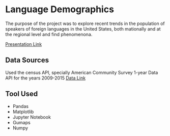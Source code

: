 # Language Demographics

The purpose of the project was to explore recent trends in the population of speakers of foreign languages in the United States, both mationally and at the regional level and find phenomenona.

[Presentation Link](https://github.com/tomrecht/Project-1/blob/jihye/LanguageDemographics.pdf)

## Data Sources
Used the census API, specially American Community Survey 1-year Data API for the years 2009-2015
[Data Link](http://www.census.gov/programs-surveys/acs)

## Tool Used
* Pandas
* Matplotlib
* Jupyter Notebook
* Gumaps
* Numpy
